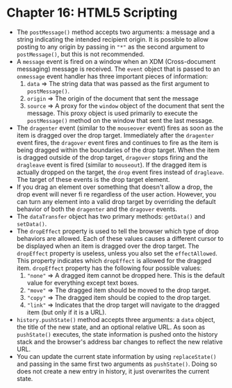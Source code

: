# Chapter 16: HTML5 Scripting
* The `postMessage()` method accepts two arguments: a message and a string indicating the intended recipient origin. It is possible to allow posting to any origin by passing in `"*"` as the second argument to `postMessage()`, but this is not recommended.
* A `message` event is fired on a window when an XDM (Cross-document messaging) message is received. The `event` object that is passed to an `onmessage` event handler has three important pieces of information:
  1. `data` => The string data that was passed as the first argument to `postMessage()`.
  2. `origin` => The origin of the document that sent the message
  3. `source` => A proxy for the `window` object of the document that sent the message. This proxy object is used primarily to execute the `postMessage()` method on the window that sent the last message.
* The `dragenter` event (similar to the `mouseover` event) fires as soon as the item is dragged over the drop target. Immediately after the `dragenter` event fires, the `dragover` event fires and continues to fire as the item is being dragged within the boundaries of the drop target. When the item is dragged outside of the drop target, `dragover` stops firing and the `dragleave` event is fired (similar to `mouseout`). If the dragged item is actually dropped on the target, the `drop` event fires instead of `dragleave`. The target of these events is the drop target element.
* If you drag an element over something that doesn't allow a drop, the drop event will never fi re regardless of the user action. However, you can turn any element into a valid drop target by overriding the default behavior of both the `dragenter` and the `dragover` events.
* The `dataTransfer` object has two primary methods: `getData()` and `setData()`.
* The `dropEffect` property is used to tell the browser which type of drop behaviors are allowed. Each of these values causes a different cursor to be displayed when an item is dragged over the drop target. The `dropEffect` property is useless, unless you also set the `effectAllowed`. This property indicates which `dropEffect` is allowed for the dragged item. `dropEffect` property has the following four possible values:
  1. `"none"` => A dragged item cannot be dropped here. This is the default value for everything except text boxes.
  2. `"move"` => The dragged item should be moved to the drop target.
  3. `"copy"` => The dragged item should be copied to the drop target.
  4. `"link"` => Indicates that the drop target will navigate to the dragged item (but only if it is a URL).
* `history.pushState()` method accepts three arguments: a `data` object, the title of the new state, and an optional relative URL. As soon as `pushState()` executes, the state information is pushed onto the history stack and the browser's address bar changes to reflect the new relative URL.
* You can update the current state information by using `replaceState()` and passing in the same first two arguments as `pushState()`. Doing so does not create a new entry in history, it just overwrites the current state.